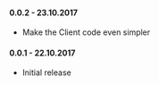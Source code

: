 #### 0.0.2 - 23.10.2017

* Make the Client code even simpler

#### 0.0.1 - 22.10.2017

* Initial release